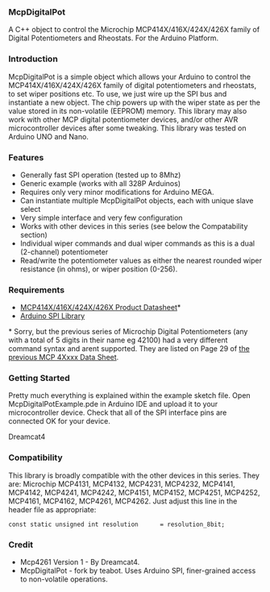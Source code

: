 ### McpDigitalPot

A C++ object to control the Microchip MCP414X/416X/424X/426X family of Digital Potentiometers and Rheostats. For the Arduino Platform.

### Introduction

McpDigitalPot is a simple object which allows your Arduino to control the MCP414X/416X/424X/426X family of digital potentiometers and rheostats, to set wiper positions etc. To use, we just wire up the SPI bus and instantiate a new object. The chip powers up with the wiper state as per the value stored in its non-volatile (EEPROM) memory. This library may also work with other MCP digital potentiometer devices, and/or other AVR microcontroller devices after some tweaking. This library was tested on Arduino UNO and Nano.

### Features

* Generally fast SPI operation (tested up to 8Mhz)
* Generic example (works with all 328P Arduinos)
* Requires only very minor modifications for Arduino MEGA.
* Can instantiate multiple McpDigitalPot objects, each with unique slave select
* Very simple interface and very few configuration
* Works with other devices in this series (see below the Compatability section)
* Individual wiper commands and dual wiper commands as this is a dual (2-channel) potentiometer
* Read/write the potentiometer values as either the nearest rounded wiper resistance (in ohms), or wiper position (0-256).

### Requirements

* [MCP414X/416X/424X/426X Product Datasheet](ww1.microchip.com/downloads/en/DeviceDoc/22059b.pdf)*
* [Arduino SPI Library](http://arduino.cc/en/Reference/SPI)

\* Sorry, but the previous series of Microchip Digital Potentiometers (any with a total of 5 digits in their name eg 42100) had a very different command syntax and arent supported. They are listed on Page 29 of [the previous MCP 4Xxxx Data Sheet](http://ww1.microchip.com/downloads/en/devicedoc/11195c.pdf).

### Getting Started

Pretty much everything is explained within the example sketch file. Open McpDigitalPotExample.pde in Arduino IDE and upload it to your microcontroller device. Check that all of the SPI interface pins are connected OK for your device.

Dreamcat4


### Compatibility

This library is broadly compatible with the other devices in this series. They are: Microchip MCP4131, MCP4132, MCP4231, MCP4232, MCP4141, MCP4142, MCP4241, MCP4242, MCP4151, MCP4152, MCP4251, MCP4252, MCP4161, MCP4162, MCP4261, MCP4262. Just adjust this line in the header file as appropriate:

    const static unsigned int resolution      = resolution_8bit;

### Credit

* Mcp4261 Version 1 - By Dreamcat4.
* McpDigitalPot - fork by teabot. Uses Arduino SPI, finer-grained access to non-volatile operations.

